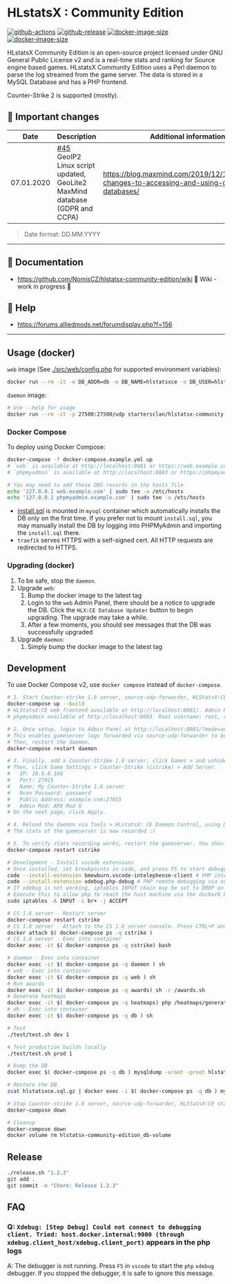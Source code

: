 # HLstatsX : Community Edition

[![github-actions](https://github.com/startersclan/hlstatsx-community-edition/workflows/ci-master-pr/badge.svg)](https://github.com/startersclan/hlstatsx-community-edition/actions)
[![github-release](https://img.shields.io/github/v/release/startersclan/hlstatsx-community-edition?style=flat-square)](https://github.com/startersclan/hlstatsx-community-edition/releases/)
[![docker-image-size](https://img.shields.io/docker/image-size/startersclan/hlstatsx-community-edition/master-web?label=web)](https://hub.docker.com/r/startersclan/hlstatsx-community-edition)
[![docker-image-size](https://img.shields.io/docker/image-size/startersclan/hlstatsx-community-edition/master-daemon?label=daemon)](https://hub.docker.com/r/startersclan/hlstatsx-community-edition)

HLstatsX Community Edition is an open-source project licensed
under GNU General Public License v2 and is a real-time stats
and ranking for Source engine based games. HLstatsX Community
Edition uses a Perl daemon to parse the log streamed from the
game server. The data is stored in a MySQL Database and has
a PHP frontend.

Counter-Strike 2 is supported (mostly).

## :loudspeaker: Important changes

| Date  | Description | Additional information |
| ------------- | ------------- | ------------- |
| 07.01.2020  | [#45](https://github.com/NomisCZ/hlstatsx-community-edition/issues/45) GeoIP2 Linux script updated, GeoLite2 MaxMind database (GDPR and CCPA) | https://blog.maxmind.com/2019/12/18/significant-changes-to-accessing-and-using-geolite2-databases/ |

> Date format: DD.MM.YYYY

---

## :book: Documentation

- https://github.com/NomisCZ/hlstatsx-community-edition/wiki 🚧 Wiki - work in progress 🚧

## :speech_balloon: Help

- https://forums.alliedmods.net/forumdisplay.php?f=156

---

## Usage (docker)

`web` image (See [./src/web/config.php](./src/web/config.php) for supported environment variables):

```sh
docker run --rm -it -e DB_ADDR=db -e DB_NAME=hlstatsxce -e DB_USER=hlstatsxce -e DB_PASS=hlstatsxce -p 80:80 startersclan/hlstatsx-community-edition:1.11.1-web
```

`daemon` image:

```sh
# Use --help for usage
docker run --rm -it -p 27500:27500/udp startersclan/hlstatsx-community-edition:1.11.1-daemon --db-host=db:3306 --db-name=hlstatsxce --db-username=hlstatsxce --db-password=hlstatsxce #--help
```

### Docker Compose

To deploy using Docker Compose:

```sh
docker-compose -f docker-compose.example.yml up
# `web` is available at http://localhost:8081 or https://web.example.com
# `phpmyadmin` is available at http://localhost:8083 or https://phpmyadmin.example.com

# You may need to add these DNS records in the hosts file
echo '127.0.0.1 web.example.com' | sudo tee -a /etc/hosts
echo '127.0.0.1 phpmyadmin.example.com' | sudo tee -a /etc/hosts
```

- [install.sql](./src/sql/install.sql) is mounted in `mysql` container which automatically installs the DB only on the first time. If you prefer not to mount `install.sql`, you may manually install the DB by logging into PHPMyAdmin and importing the `install.sql` there.
- `traefik` serves HTTPS with a self-signed cert. All HTTP requests are redirected to HTTPS.

### Upgrading (docker)

1. To be safe, stop the `daemon`.
1. Upgrade `web`:
    1. Bump the docker image to the latest tag
    1. Login to the `web` Admin Panel, there should be a notice to upgrade the DB. Click the `HLX:CE Database Updater` button to begin upgrading. The upgrade may take a while.
    1. After a few moments, you should see messages that the DB was successfully upgraded
1. Upgrade `daemon`:
    1. Simply bump the docker image to the latest tag

## Development

To use Docker Compose v2, use `docker compose` instead of `docker-compose`.

```sh
# 1. Start Counter-strike 1.6 server, source-udp-forwarder, HLStatsX:CE stack
docker-compose up --build
# HLStatsX:CE web frontend available at http://localhost:8081/. Admin Panel username: admin, password 123456
# phpmyadmin available at http://localhost:8083. Root username: root, root password: root. Username: hlstatsxce, password: hlstatsxce

# 2. Once setup, login to Admin Panel at http://localhost:8081/?mode=admin. Click HLstatsX:CE Settings > Proxy Settings, change the daemon's proxy key to 'somedaemonsecret'
# This enables gameserver logs forwarded via source-udp-forwarder to be accepted by the daemon.
# Then, restart the daemon.
docker-compose restart daemon

# 3. Finally, add a Counter-Strike 1.6 server. click Games > and unhide 'cstrike' game.
# Then, click Game Settings > Counter-Strike (cstrike) > Add Server.
#   IP: 10.5.0.100
#   Port: 27015
#   Name: My Counter-Strike 1.6 server
#   Rcon Password: password
#   Public Address: example.com:27015
#   Admin Mod: AMX Mod X
# On the next page, click Apply.

# 4. Reload the daemon via Tools > HLstatsX: CE Daemon Control, using Daemon IP: daemon, port: 27500. You should see the daemon reloaded in the logs.
# The stats of the gameserver is now recorded :)

# 5. To verify stats recording works, restart the gameserver. You should see the daemon recording the gameserver logs. All the best :)
docker-compose restart cstrike

# Development - Install vscode extensions
# Once installed, set breakpoints in code, and press F5 to start debugging.
code --install-extension bmewburn.vscode-intelephense-client # PHP intellisense
code --install-extension xdebug.php-debug # PHP remote debugging via xdebug
# If xdebug is not working, iptables INPUT chain may be set to DROP on the docker bridge.
# Execute this to allow php to reach the host machine via the docker0 bridge
sudo iptables -A INPUT -i br+ -j ACCEPT

# CS 1.6 server - Restart server
docker-compose restart cstrike
# CS 1.6 server - Attach to the CS 1.6 server console. Press CTRL+P and then CTRL+Q to detach
docker attach $( docker-compose ps -q cstrike )
# CS 1.6 server - Exec into container
docker exec -it $( docker-compose ps -q cstrike) bash

# daemon - Exec into container
docker exec -it $( docker-compose ps -q daemon ) sh
# web - Exec into container
docker exec -it $( docker-compose ps -q web ) sh
# Run awards
docker exec -it $( docker-compose ps -q awards) sh -c /awards.sh
# Generate heatmaps
docker exec -it $( docker-compose ps -q heatmaps) php /heatmaps/generate.php #--disable-cache=true
# db - Exec into container
docker exec -it $( docker-compose ps -q db ) sh

# Test
./test/test.sh dev 1

# Test production builds locally
./test/test.sh prod 1

# Dump the DB
docker exec $( docker-compose ps -q db ) mysqldump -uroot -proot hlstatsxce | gzip > hlstatsxce.sql.gz

# Restore the DB
zcat hlstatsxce.sql.gz | docker exec -i $( docker-compose ps -q db ) mysql -uroot -proot hlstatsxce

# Stop Counter-strike 1.6 server, source-udp-forwarder, HLStatsX:CE stack
docker-compose down

# Cleanup
docker-compose down
docker volume rm hlstatsx-community-edition_db-volume
```

## Release

```sh
./release.sh "1.2.3"
git add .
git commit -m "Chore: Release 1.2.3"
```

## FAQ

### Q: `Xdebug: [Step Debug] Could not connect to debugging client. Tried: host.docker.internal:9000 (through xdebug.client_host/xdebug.client_port)` appears in the php logs

A: The debugger is not running. Press `F5` in `vscode` to start the `php` `xdebug` debugger. If you stopped the debugger, it is safe to ignore this message.
